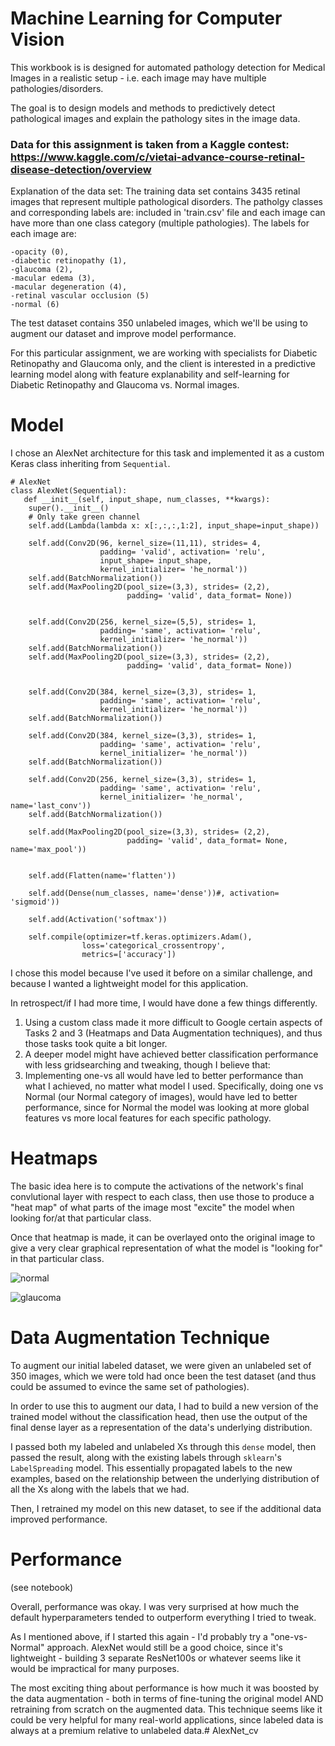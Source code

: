 # Machine Learning for Computer Vision

This workbook is is designed for automated pathology detection for Medical Images in a realistic setup - i.e. each image may have multiple pathologies/disorders.

The goal is to design models and methods to predictively detect pathological images and explain the pathology sites in the image data.

### Data for this assignment is taken from a Kaggle contest: https://www.kaggle.com/c/vietai-advance-course-retinal-disease-detection/overview

Explanation of the data set: The training data set contains 3435 retinal images that represent multiple pathological disorders. The patholgy classes and corresponding labels are: included in 'train.csv' file and each image can have more than one class category (multiple pathologies). The labels for each image are:

```
-opacity (0), 
-diabetic retinopathy (1), 
-glaucoma (2),
-macular edema (3),
-macular degeneration (4),
-retinal vascular occlusion (5)
-normal (6)
```

The test dataset contains 350 unlabeled images, which we'll be using to augment our dataset and improve model performance.

For this particular assignment, we are working with specialists for Diabetic Retinopathy and Glaucoma only, and the client is interested in a predictive learning model along with feature explanability and self-learning for Diabetic Retinopathy and Glaucoma vs. Normal images.

# Model
I chose an AlexNet architecture for this task and implemented it as a custom Keras class inheriting from `Sequential`.

```
# AlexNet
class AlexNet(Sequential):
   def __init__(self, input_shape, num_classes, **kwargs):
    super().__init__()
    # Only take green channel
    self.add(Lambda(lambda x: x[:,:,:,1:2], input_shape=input_shape))

    self.add(Conv2D(96, kernel_size=(11,11), strides= 4,
                    padding= 'valid', activation= 'relu',
                    input_shape= input_shape, 
                    kernel_initializer= 'he_normal'))
    self.add(BatchNormalization())
    self.add(MaxPooling2D(pool_size=(3,3), strides= (2,2),
                          padding= 'valid', data_format= None))
    
    
    self.add(Conv2D(256, kernel_size=(5,5), strides= 1,
                    padding= 'same', activation= 'relu',
                    kernel_initializer= 'he_normal'))
    self.add(BatchNormalization())
    self.add(MaxPooling2D(pool_size=(3,3), strides= (2,2),
                          padding= 'valid', data_format= None)) 
    

    self.add(Conv2D(384, kernel_size=(3,3), strides= 1,
                    padding= 'same', activation= 'relu',
                    kernel_initializer= 'he_normal'))
    self.add(BatchNormalization())
    
    self.add(Conv2D(384, kernel_size=(3,3), strides= 1,
                    padding= 'same', activation= 'relu',
                    kernel_initializer= 'he_normal'))
    self.add(BatchNormalization())
    
    self.add(Conv2D(256, kernel_size=(3,3), strides= 1,
                    padding= 'same', activation= 'relu',
                    kernel_initializer= 'he_normal', name='last_conv'))
    self.add(BatchNormalization())
    
    self.add(MaxPooling2D(pool_size=(3,3), strides= (2,2),
                          padding= 'valid', data_format= None, name='max_pool'))
    

    self.add(Flatten(name='flatten'))
    
    self.add(Dense(num_classes, name='dense'))#, activation= 'sigmoid'))

    self.add(Activation('softmax'))

    self.compile(optimizer=tf.keras.optimizers.Adam(),
                loss='categorical_crossentropy',
                metrics=['accuracy'])

```

I chose this model because I've used it before on a similar challenge, and because I wanted a lightweight model for this application.

In retrospect/if I had more time, I would have done a few things differently.
1. Using a custom class made it more difficult to Google certain aspects of Tasks 2 and 3 (Heatmaps and Data Augmentation techniques), and thus those tasks took quite a bit longer.
2. A deeper model might have achieved better classification performance with less gridsearching and tweaking, though I believe that:
3. Implementing one-vs all would have led to better performance than what I achieved, no matter what model I used. Specifically, doing one vs Normal (our Normal category of images), would have led to better performance, since for Normal the model was looking at more global features vs more local features for each specific pathology.

# Heatmaps
The basic idea here is to compute the activations of the network's final convlutional layer with respect to each class, then use those to produce a "heat map" of what parts of the image most "excite" the model when looking for/at that particular class.

Once that heatmap is made, it can be overlayed onto the original image to give a very clear graphical representation of what the model is "looking for" in that particular class.

![normal](https://github.com/mholmeslinder/fourthbrain/blob/main/week8/cv_midterm/results/X_train0Normal.jpg?raw=true)


![glaucoma](https://github.com/mholmeslinder/fourthbrain/blob/main/week8/cv_midterm/results/X_train4Glaucoma(1).jpg?raw=true)


# Data Augmentation Technique
To augment our initial labeled dataset, we were given an unlabeled set of 350 images, which we were told had once been the test dataset (and thus could be assumed to evince the same set of pathologies).

In order to use this to augment our data, I had to build a new version of the trained model without the classification head, then use the output of the final dense layer as a representation of the data's underlying distribution.

I passed both my labeled and unlabeled Xs through this `dense` model, then passed the result, along with the existing labels through `sklearn`'s `LabelSpreading` model. This essentially propagated labels to the new examples, based on the relationship between the underlying distribution of all the Xs along with the labels that we had.

Then, I retrained my model on this new dataset, to see if the additional data improved performance.

# Performance
(see notebook)


Overall, performance was okay. I was very surprised at how much the default hyperparameters tended to outperform everything I tried to tweak. 

As I mentioned above, if I started this again - I'd probably try a "one-vs-Normal" approach. AlexNet would still be a good choice, since it's lightweight - building 3 separate ResNet100s or whatever seems like it would be impractical for many purposes.

The most exciting thing about performance is how much it was boosted by the data augmentation - both in terms of fine-tuning the original model AND retraining from scratch on the augmented data. This technique seems like it could be very helpful for many real-world applications, since labeled data is always at a premium relative to unlabeled data.# AlexNet_cv
